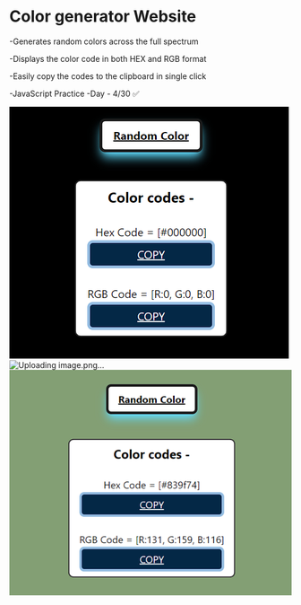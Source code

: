 # Color generator Website


-Generates random colors across the full spectrum

-Displays the color code in both HEX and RGB format

-Easily copy the codes to the clipboard in single click



-JavaScript Practice
-Day - 4/30 ✅

![demo_img1](image.png)
![Uploading image.png…]()
![demo_img2](image-1.png)


